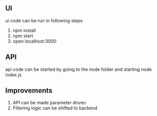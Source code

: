 ## UI
ui code can be run in following steps 

1) npm install
2) npm start
3) open localhost:3000

## API
api code can be started by going to the node folder and starting node index.js




## Improvements

1) API can be made parameter driven 
2) Filtering logic can be shifted to backend


